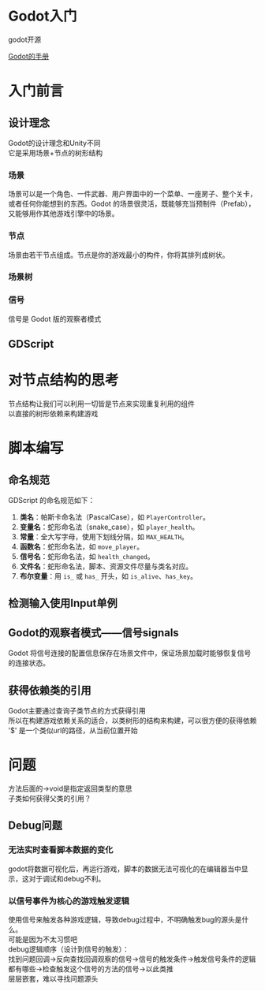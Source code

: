 # Godot入门
godot开源

[Godot的手册](https://docs.godotengine.org/zh-cn/4.x/index.html)

# 入门前言

## 设计理念
Godot的设计理念和Unity不同  
它是采用场景+节点的树形结构

### 场景
场景可以是一个角色、一件武器、用户界面中的一个菜单、一座房子、整个关卡，或者任何你能想到的东西。Godot 的场景很灵活，既能够充当预制件（Prefab），又能够用作其他游戏引擎中的场景。

### 节点
场景由若干节点组成。节点是你的游戏最小的构件，你将其排列成树状。

### 场景树

### 信号
信号是 Godot 版的观察者模式

## GDScript

# 对节点结构的思考
节点结构让我们可以利用一切皆是节点来实现重复利用的组件  
以直接的树形依赖来构建游戏

# 脚本编写

## 命名规范
GDScript 的命名规范如下：

1. **类名**：帕斯卡命名法（PascalCase），如 `PlayerController`。
2. **变量名**：蛇形命名法（snake_case），如 `player_health`。
3. **常量**：全大写字母，使用下划线分隔，如 `MAX_HEALTH`。
4. **函数名**：蛇形命名法，如 `move_player`。
5. **信号名**：蛇形命名法，如 `health_changed`。
6. **文件名**：蛇形命名法，脚本、资源文件尽量与类名对应。
7. **布尔变量**：用 `is_` 或 `has_` 开头，如 `is_alive`、`has_key`。

## 检测输入使用Input单例

## Godot的观察者模式——信号signals

Godot 将信号连接的配置信息保存在场景文件中，保证场景加载时能够恢复信号的连接状态。  

## 获得依赖类的引用
Godot主要通过查询子类节点的方式获得引用  
所以在构建游戏依赖关系的适合，以类树形的结构来构建，可以很方便的获得依赖  
'$' 是一个类似url的路径，从当前位置开始

# 问题
方法后面的->void是指定返回类型的意思  
子类如何获得父类的引用？

## Debug问题

### 无法实时查看脚本数据的变化
godot将数据可视化后，再运行游戏，脚本的数据无法可视化的在编辑器当中显示，这对于调试和debug不利。

### 以信号事件为核心的游戏触发逻辑
使用信号来触发各种游戏逻辑，导致debug过程中，不明确触发bug的源头是什么。  
可能是因为不太习惯吧  
debug逻辑顺序（设计到信号的触发）：  
找到问题回调->反向查找回调观察的信号->信号的触发条件->触发信号条件的逻辑都有哪些->检查触发这个信号的方法的信号->以此类推  
层层嵌套，难以寻找问题源头 

